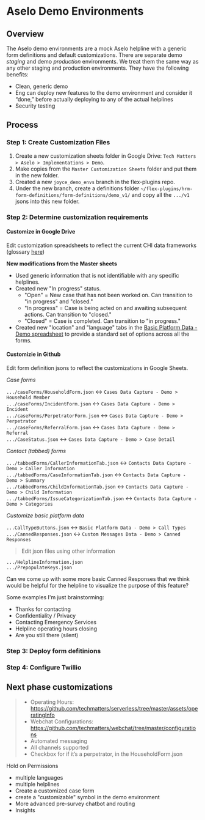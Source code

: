 
# Aselo Demo Environments

## Overview

The Aselo demo environments are a mock Aselo helpline with a generic form definitions and default customizations. There are separate demo *staging* and demo *production* environments. We treat them the same way as any other staging and production environments. They have the following benefits:

- Clean, generic demo
- Eng can deploy new features to the demo environment and consider it “done,” before actually deploying to any of the actual helplines
- Security testing


## Process


### Step 1: Create Customization Files

1. Create a new customization sheets folder in Google Drive: `Tech Matters > Aselo > Implementations > Demo`.
2. Make copies from the `Master Customization Sheets` folder and put them in the new folder.
3. Created a new `joyce_demo_envs` branch in the flex-plugins repo.
4. Under the new branch, create a definitions folder `~/flex-plugins/hrm-form-definitions/form-definitions/demo_v1/` and copy all the `.../v1` jsons into this new folder.


### Step 2: Determine customization requirements

#### Customize in Google Drive

Edit customization spreadsheets to reflect the current CHI data frameworks (glossary [here](https://drive.google.com/file/d/18ouXwDYmHjXah32f09_Evouv9PG3Hgvl/view))


**New modifications from the Master sheets**

- Used generic information that is not identifiable with any specific helplines.
- Created new "In progress" status. 
	- "Open" = New case that has not been worked on. Can transition to "in progress" and "closed."
	- "In progress" = Case is being acted on and awaiting subsequent actions. Can transition to "closed."
	- "Closed" = Case is completed. Can transition to "in progress."
- Created new "location" and "language" tabs in the [Basic Platform Data - Demo spreadsheet](https://docs.google.com/spreadsheets/d/1agM6rKjZfMQFzrITbvqtJh6IUwN2Ahh2cgX0dHzOUDE/edit#gid=1722158917) to provide a standard set of options across all the forms.


#### Customizie in Github

Edit form definition jsons to reflect the customizations in Google Sheets.

*Case forms*

`.../caseForms/HouseholdForm.json` <-> `Cases Data Capture - Demo > Household Member`  
`.../caseForms/IncidentForm.json` <-> `Cases Data Capture - Demo > Incident`  
`.../caseForms/PerpetratorForm.json` <-> `Cases Data Capture - Demo > Perpetrator`  
`.../caseForms/ReferralForm.json` <-> `Cases Data Capture - Demo > Referral`  
`.../CaseStatus.json` <-> `Cases Data Capture - Demo > Case Detail`  

*Contact (tabbed) forms*

`.../tabbedForms/CallerInformationTab.json` <-> `Contacts Data Capture - Demo > Caller Information`  
`.../tabbedForms/CaseInformationTab.json` <-> `Contacts Data Capture - Demo > Summary`  
`.../tabbedForms/ChildInformationTab.json` <-> `Contacts Data Capture - Demo > Child Information`  
`.../tabbedForms/IssueCategorizationTab.json` <-> `Contacts Data Capture - Demo > Categories`  

*Customize basic platform data*

`...CallTypeButtons.json` <-> `Basic Platform Data - Demo > Call Types`  
`.../CannedResponses.json` <-> `Custom Messages Data - Demo > Canned Responses`

> Edit json files using other information

`.../HelplineInformation.json`  
`.../PrepopulateKeys.json`

Can we come up with some more basic Canned Responses that we think would be helpful for the helpline to visualize the purpose of this feature? 

Some examples I'm just brainstorming:
- Thanks for contacting
- Confidentiality / Privacy
- Contacting Emergency Services
- Helpline operating hours closing
- Are you still there (silent)


### Step 3: Deploy form defitinions


### Step 4: Configure Twillio


## Next phase customizations

> - Operating Hours: https://github.com/techmatters/serverless/tree/master/assets/operatingInfo
> - Webchat Configurations: https://github.com/techmatters/webchat/tree/master/configurations
> - Automated messaging
> - All channels supported
> - Checkbox for if it’s a perpetrator, in the HouseholdForm.json


Hold on Permissions


- multiple languages
- multiple helplines
- Create a customized case form
- create a "customizable" symbol in the demo environment
- More advanced pre-survey chatbot and routing
- Insights

